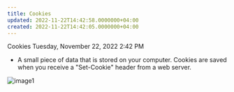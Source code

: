 ```yaml
---
title: Cookies
updated: 2022-11-22T14:42:58.0000000+04:00
created: 2022-11-22T14:42:05.0000000+04:00
---
```


Cookies
Tuesday, November 22, 2022
2:42 PM
- A small piece of data that is stored on your computer. Cookies are saved when you receive a "Set-Cookie" header from a web server.

![image1](image1-161.png)
